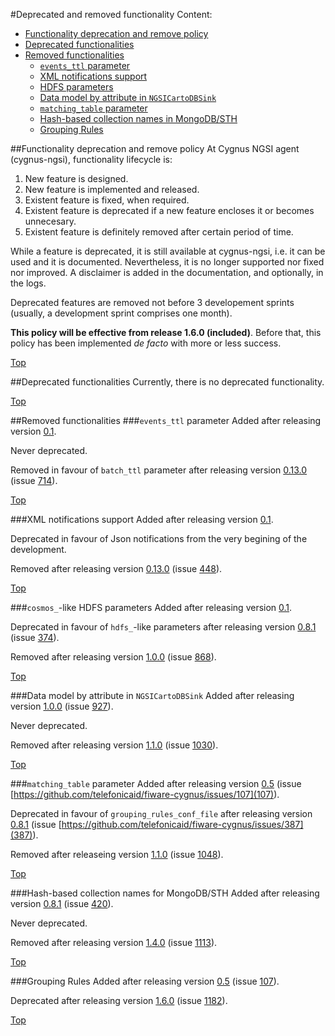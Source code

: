 #<a name="top"></a>Deprecated and removed functionality
Content:

* [Functionality deprecation and remove policy](#section1)
* [Deprecated functionalities](#section2)
* [Removed functionalities](#section3)
    * [`events_ttl` parameter](#section3.1)
    * [XML notifications support](#section3.2)
    * [HDFS parameters](#section3.3)
    * [Data model by attribute in `NGSICartoDBSink`](#section3.4)
    * [`matching_table` parameter](#section3.5)
    * [Hash-based collection names in MongoDB/STH](#section3.6)
    * [Grouping Rules](#section3.7)

##<a name="section1"></a>Functionality deprecation and remove policy
At Cygnus NGSI agent (cygnus-ngsi), functionality lifecycle is:

1. New feature is designed.
2. New feature is implemented and released.
3. Existent feature is fixed, when required.
4. Existent feature is deprecated if a new feature encloses it or becomes unnecesary.
5. Existent feature is definitely removed after certain period of time.

While a feature is deprecated, it is still available at cygnus-ngsi, i.e. it can be used and it is documented. Nevertheless, it is no longer supported nor fixed nor improved. A disclaimer is added in the documentation, and optionally, in the logs.

Deprecated features are removed not before 3 developement sprints (usually, a development sprint comprises one month).

**This policy will be effective from release 1.6.0 (included)**. Before that, this policy has been implemented <i>de facto</i> with more or less success.

[Top](#top)

##<a name="section2"></a>Deprecated functionalities
Currently, there is no deprecated functionality.

[Top](#top)

##<a name="section3"></a>Removed functionalities
###<a name="section3.1"></a>`events_ttl` parameter
Added after releasing version [0.1](https://github.com/telefonicaid/fiware-cygnus/releases/tag/release-0.1).

Never deprecated.

Removed in favour of `batch_ttl` parameter after releasing version [0.13.0](https://github.com/telefonicaid/fiware-cygnus/releases/tag/0.13.0) (issue [714](https://github.com/telefonicaid/fiware-cygnus/issues/714)).

[Top](#top)

###<a name="section3.2"></a>XML notifications support
Added after releasing version [0.1](https://github.com/telefonicaid/fiware-cygnus/releases/tag/release-0.1).

Deprecated in favour of Json notifications from the very begining of the development.

Removed after releasing version [0.13.0](https://github.com/telefonicaid/fiware-cygnus/releases/tag/1.0.0) (issue [448](https://github.com/telefonicaid/fiware-cygnus/issues/448)).

[Top](#top)

###<a name="section3.3"></a>`cosmos_`-like HDFS parameters
Added after releasing version [0.1](https://github.com/telefonicaid/fiware-cygnus/releases/tag/release-0.1).

Deprecated in favour of `hdfs_`-like parameters after releasing version [0.8.1](https://github.com/telefonicaid/fiware-cygnus/releases/tag/release-0.8.1) (issue [374](https://github.com/telefonicaid/fiware-cygnus/issues/374)).

Removed after releasing version [1.0.0](https://github.com/telefonicaid/fiware-cygnus/releases/tag/1.0.0) (issue [868](https://github.com/telefonicaid/fiware-cygnus/issues/868)).

[Top](#top)

###<a name="section3.4"></a>Data model by attribute in `NGSICartoDBSink`
Added after releasing version [1.0.0](https://github.com/telefonicaid/fiware-cygnus/releases/tag/1.0.0) (issue [927](https://github.com/telefonicaid/fiware-cygnus/issues/927)).

Never deprecated.

Removed after releasing version [1.1.0](https://github.com/telefonicaid/fiware-cygnus/releases/tag/1.1.0) (issue [1030](https://github.com/telefonicaid/fiware-cygnus/issues/1030)).

[Top](#top)

###<a name="section3.5"></a>`matching_table` parameter
Added after releasing version [0.5](https://github.com/telefonicaid/fiware-cygnus/releases/tag/release-0.5) (issue [https://github.com/telefonicaid/fiware-cygnus/issues/107](107)).

Deprecated in favour of `grouping_rules_conf_file` after releasing version [0.8.1](https://github.com/telefonicaid/fiware-cygnus/releases/tag/release-0.8.1) (issue [https://github.com/telefonicaid/fiware-cygnus/issues/387](387)).

Removed after releaseing version [1.1.0](https://github.com/telefonicaid/fiware-cygnus/releases/tag/1.1.0) (issue [1048](https://github.com/telefonicaid/fiware-cygnus/issues/1048)).

[Top](#top)

###<a name="section3.6"></a>Hash-based collection names for MongoDB/STH
Added after releasing version [0.8.1](https://github.com/telefonicaid/fiware-cygnus/releases/tag/0.8.1) (issue [420](https://github.com/telefonicaid/fiware-cygnus/issues/420)).

Never deprecated.

Removed after releasing version [1.4.0](https://github.com/telefonicaid/fiware-cygnus/releases/tag/1.4.0) (issue [1113](https://github.com/telefonicaid/fiware-cygnus/issues/1113)).

[Top](#top)

###<a nanem="section3.7"></a>Grouping Rules
Added after releasing version [0.5](https://github.com/telefonicaid/fiware-cygnus/releases/tag/release-0.5) (issue [107](https://github.com/telefonicaid/fiware-cygnus/issues/107)).

Deprecated after releasing version [1.6.0](https://github.com/telefonicaid/fiware-cygnus/releases/tag/1.6.0) (issue [1182](https://github.com/telefonicaid/fiware-cygnus/issues/1182)).

[Top](#top)
